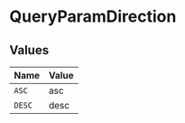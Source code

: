 # QueryParamDirection


## Values

| Name   | Value  |
| ------ | ------ |
| `ASC`  | asc    |
| `DESC` | desc   |